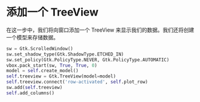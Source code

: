 # 添加一个 TreeView

在这一步中，我们将向窗口添加一个 TreeView 来显示我们的数据。我们还将创建一个模型来存储数据。

```python
sw = Gtk.ScrolledWindow()
sw.set_shadow_type(Gtk.ShadowType.ETCHED_IN)
sw.set_policy(Gtk.PolicyType.NEVER, Gtk.PolicyType.AUTOMATIC)
vbox.pack_start(sw, True, True, 0)
model = self.create_model()
self.treeview = Gtk.TreeView(model=model)
self.treeview.connect('row-activated', self.plot_row)
sw.add(self.treeview)
self.add_columns()
```
